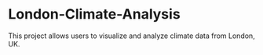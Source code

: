 # London-Climate-Analysis
This project allows users to visualize and analyze climate data from London, UK.
